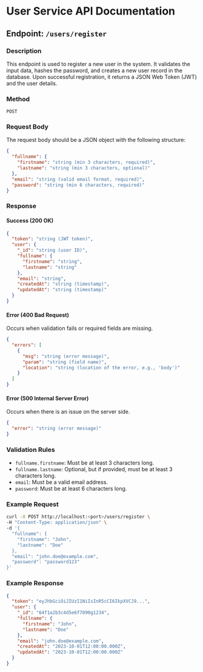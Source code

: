 # User Service API Documentation

## Endpoint: `/users/register`

### Description
This endpoint is used to register a new user in the system. It validates the input data, hashes the password, and creates a new user record in the database. Upon successful registration, it returns a JSON Web Token (JWT) and the user details.

### Method
`POST`

### Request Body
The request body should be a JSON object with the following structure:

```json
{
  "fullname": {
    "firstname": "string (min 3 characters, required)",
    "lastname": "string (min 3 characters, optional)"
  },
  "email": "string (valid email format, required)",
  "password": "string (min 6 characters, required)"
}
```

### Response

#### Success (200 OK)
```json
{
  "token": "string (JWT token)",
  "user": {
    "_id": "string (user ID)",
    "fullname": {
      "firstname": "string",
      "lastname": "string"
    },
    "email": "string",
    "createdAt": "string (timestamp)",
    "updatedAt": "string (timestamp)"
  }
}
```

#### Error (400 Bad Request)
Occurs when validation fails or required fields are missing.

```json
{
  "errors": [
    {
      "msg": "string (error message)",
      "param": "string (field name)",
      "location": "string (location of the error, e.g., 'body')"
    }
  ]
}
```

#### Error (500 Internal Server Error)
Occurs when there is an issue on the server side.

```json
{
  "error": "string (error message)"
}
```

### Validation Rules
- `fullname.firstname`: Must be at least 3 characters long.
- `fullname.lastname`: Optional, but if provided, must be at least 3 characters long.
- `email`: Must be a valid email address.
- `password`: Must be at least 6 characters long.

### Example Request
```bash
curl -X POST http://localhost:<port>/users/register \
-H "Content-Type: application/json" \
-d '{
  "fullname": {
    "firstname": "John",
    "lastname": "Doe"
  },
  "email": "john.doe@example.com",
  "password": "password123"
}'
```

### Example Response
```json
{
  "token": "eyJhbGciOiJIUzI1NiIsInR5cCI6IkpXVCJ9...",
  "user": {
    "_id": "64f1a2b3c4d5e6f7890g1234",
    "fullname": {
      "firstname": "John",
      "lastname": "Doe"
    },
    "email": "john.doe@example.com",
    "createdAt": "2023-10-01T12:00:00.000Z",
    "updatedAt": "2023-10-01T12:00:00.000Z"
  }
}
```
